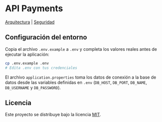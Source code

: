 # API Payments

[Arquitectura](docs/architecture.md) | [Seguridad](docs/security.md)

## Configuración del entorno

Copia el archivo `.env.example` a `.env` y completa los valores reales antes de ejecutar la aplicación:

```bash
cp .env.example .env
# Edita .env con tus credenciales
```

El archivo `application.properties` toma los datos de conexión a la base de datos
desde las variables definidas en `.env` (`DB_HOST`, `DB_PORT`, `DB_NAME`, `DB_USERNAME`
y `DB_PASSWORD`).

## Licencia

Este proyecto se distribuye bajo la licencia [MIT](LICENSE).

